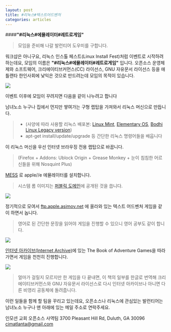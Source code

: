 ```yaml
---
layout: post
title: #리눅스#텍스트어드벤처
categories: articles
---
```

####**"#리눅스#에뮬레이터#레트로게임"**
>모임을 준비해 나갈 발런티어 도우미를 구합니다.
>
워크샵은 아니구요, 리눅스 인스톨 페스트(Linux Install Fest)처럼 이벤트로 시작하려 하는데요, 모임의 이름은 **"#리눅스#에뮬레이터#레트로게임"** 입니다. 오픈소스 운영체제와 소프트웨어, 크리에이티브커먼스(CC) 라이선스, GNU 자유문서 라이선스 등을 애틀랜타 한인사회에 낯익은 것으로 만드려는데 모임의 목적이 있습니다.

![](https://upload.wikimedia.org/wikipedia/commons/thumb/7/7a/CreativeCommons_logo_trademark.svg/450px-CreativeCommons_logo_trademark.svg.png)

<i class="icon-cog"></i> 이벤트 이후에 모임이 꾸려지면 다음을 같이 나누려고 합니다

<i class="icon-refresh"></i> 남녀노소 누구나 집에서 먼지만 쌓여가는 구형 랩탑을 가져와서 리눅스 머신으로 만듭니다.
> -  (사양에 따라 사용할 리눅스 배포본: [Linux Mint](https://www.linuxmint.com), [Elementary OS](https://elementary.io), [Bodhi Linux Legacy version](http://www.bodhilinux.com/w/selecting-the-correct-iso-image))
> - apt-get install/update/upgrade 등 간단한 리눅스 명령어들을 배웁니다

<i class="icon-file"></i> 이 리눅스 머신을 우선 인터넷 브라우징 전용 랩탑으로 바꿉니다.
>(Firefox + Addons: Ublock Origin + Grease Monkey + 눈이 침침한 어르신들을 위해 Nosquint Plus)

<i class="icon-folder"></i> [MESS](http://www.mess.org) 로 apple//e 에뮬레이터를 설치합니다.
>시스템 롬 이미지는 [퍼블릭 도메인](http://a2go.applearchives.com/roms)에 공개된 것을 씁니다.

![](http://www.retrogamer.net/wp-content/uploads/2014/12/Picture-011.png)

<i class="icon-folder-open"></i> 정기적으로 모여서 [ftp.apple.asimov.net](http://mirrors.apple2.org.za/ftp.apple.asimov.net/emulators/rom_images) 에 올라와 있는 텍스트 어드벤처 게임을 같이 하면서 놉니다.
>영어로 된 간단한 문장을 읽어야 게임을 진행할 수 있으니 영어 공부도 같이 합니다.

![](http://www.virtualapple.org/images/adventuresdisk.png)

<i class="icon-pencil"></i>[인터넷 아카이브(Internet Archive)](http://archive.org)에 있는 The Book of Adventure Games을 따라가면서 게임을 천천히 진행합니다.

![](https://upload.wikimedia.org/wikipedia/commons/thumb/8/84/Internet_Archive_logo_and_wordmark.svg/180px-Internet_Archive_logo_and_wordmark.svg.png)

>얼마가 걸릴지 모르지만 한 게임을 다 끝내면, 이 책의 일부를 한글로 번역해 크리에이티브커먼스와 GNU 자유문서 라이선스로 다시 인터넷 아카이브나 아니면 다른 비영리 공동체에 돌려줍니다.

<i class="icon-provider-stackedit"></i> 이런 일들을 함께 할 팀을 꾸리고 있는데요,
오픈소스나 리눅스에 관심있는 발런티어는 남녀노소 누구나 맨 아래에 있는 메일 주소로 연락주세요.

인모션 교회
오픈소스 사역팀
3700 Pleasant Hill Rd, Duluth, GA 30096
cimatlanta@gmail.com
